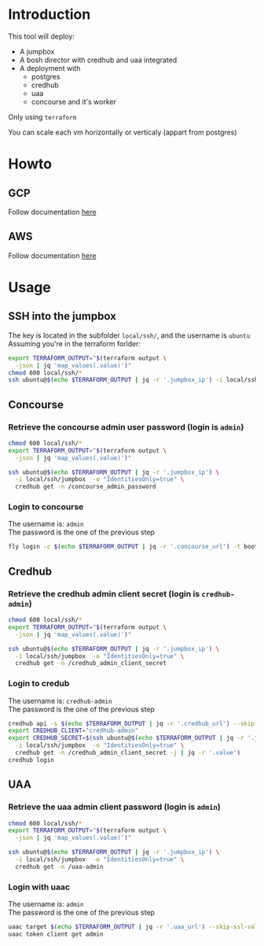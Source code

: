 # Introduction
This tool will deploy:  
* A jumpbox
* A bosh director with credhub and uaa integrated
* A deployment with
    * postgres
    * credhub
    * uaa
    * concourse and it's worker

Only using `terraform`

You can scale each vm horizontally or verticaly (appart from postgres)

# Howto
## GCP
Follow documentation [here](terraform/gcp/README.md)

## AWS
Follow documentation [here](terraform/aws/README.md)

# Usage
## SSH into the jumpbox
The key is located in the subfolder `local/ssh/`, and the username is `ubuntu`  
Assuming you're in the terraform forlder:
```sh
export TERRAFORM_OUTPUT="$(terraform output \
  -json | jq 'map_values(.value)')"
chmod 600 local/ssh/*
ssh ubuntu@$(echo $TERRAFORM_OUTPUT | jq -r '.jumpbox_ip') -i local/ssh/jumpbox  -o "IdentitiesOnly=true"
```

## Concourse
### Retrieve the concourse admin user password (login is `admin`)
```sh
chmod 600 local/ssh/*
export TERRAFORM_OUTPUT="$(terraform output \
  -json | jq 'map_values(.value)')"

ssh ubuntu@$(echo $TERRAFORM_OUTPUT | jq -r '.jumpbox_ip') \
  -i local/ssh/jumpbox  -o "IdentitiesOnly=true" \
  credhub get -n /concourse_admin_password
```
### Login to concourse
The username is: `admin`  
The password is the one of the previous step    
```sh
fly login -c $(echo $TERRAFORM_OUTPUT | jq -r '.concourse_url') -t bootstrap -k
```

## Credhub
### Retrieve the credhub admin client secret (login is `credhub-admin`)
```sh
chmod 600 local/ssh/*
export TERRAFORM_OUTPUT="$(terraform output \
  -json | jq 'map_values(.value)')"

ssh ubuntu@$(echo $TERRAFORM_OUTPUT | jq -r '.jumpbox_ip') \
  -i local/ssh/jumpbox  -o "IdentitiesOnly=true" \
  credhub get -n /credhub_admin_client_secret
```
### Login to credub
The username is: `credhub-admin`  
The password is the one of the previous step  
```sh
credhub api -s $(echo $TERRAFORM_OUTPUT | jq -r '.credhub_url') --skip-tls-validation
export CREDHUB_CLIENT="credhub-admin"
export CREDHUB_SECRET=$(ssh ubuntu@$(echo $TERRAFORM_OUTPUT | jq -r '.jumpbox_ip') \
  -i local/ssh/jumpbox  -o "IdentitiesOnly=true" \
  credhub get -n /credhub_admin_client_secret -j | jq -r '.value')
credhub login
```

## UAA
### Retrieve the uaa admin client password (login is `admin`)
```sh
chmod 600 local/ssh/*
export TERRAFORM_OUTPUT="$(terraform output \
  -json | jq 'map_values(.value)')"

ssh ubuntu@$(echo $TERRAFORM_OUTPUT | jq -r '.jumpbox_ip') \
  -i local/ssh/jumpbox  -o "IdentitiesOnly=true" \
  credhub get -n /uaa-admin
```
### Login with uaac
The username is: `admin`  
The password is the one of the previous step  
```sh
uaac target $(echo $TERRAFORM_OUTPUT | jq -r '.uaa_url') --skip-ssl-validation
uaac token client get admin
```
